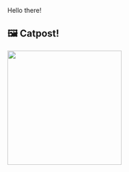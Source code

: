 Hello there!



## 🖼️ Catpost!

<sub>
    <img src="https://cdn2.thecatapi.com/images/P92ng39Gi.png" height="256">
</sub>

